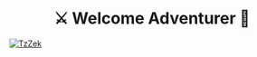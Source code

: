 
<h1 align="center"> ⚔ Welcome Adventurer 🏹 </h1>

[![TzZek](https://img.shields.io/badge/twitch.tv-TzZek-purple?logo=twitch&style=for-the-badge)](https://twitch.tv/TzZek)
